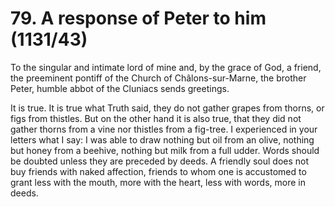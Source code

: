 # 79. A response of Peter to him \(1131/43\)

To the singular and intimate lord of mine and, by the grace of God, a friend, the preeminent pontiff of the Church of Châlons-sur-Marne, the brother Peter, humble abbot of the Cluniacs sends greetings.

It is true. It is true what Truth said, they do not gather grapes from thorns, or figs from thistles. But on the other hand it is also true, that they did not gather thorns from a vine nor thistles from a fig-tree. I experienced in your letters what I say: I was able to draw nothing but oil from an olive, nothing but honey from a beehive, nothing but milk from a full udder. Words should be doubted unless they are preceded by deeds. A friendly soul does not buy friends with naked affection, friends to whom one is accustomed to grant less with the mouth, more with the heart, less with words, more in deeds.

